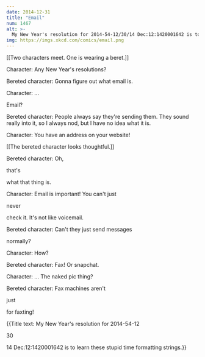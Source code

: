 ```yaml
---
date: 2014-12-31
title: "Email"
num: 1467
alt: >-
  My New Year's resolution for 2014-54-12/30/14 Dec:12:1420001642 is to learn these stupid time formatting strings.
img: https://imgs.xkcd.com/comics/email.png
---
```

[[Two characters meet.  One is wearing a beret.]]

Character: Any New Year's resolutions?

Bereted character: Gonna figure out what email is.

Character: ...

Email?

Bereted character: People always say they're sending them.  They sound really into it, so I always nod, but I have no idea what it is.

Character: You have an address on your website!

[[The bereted character looks thoughtful.]]

Bereted character: Oh, 

that's

 what that thing is.

Character: Email is important! You can't just 

never

 check it.  It's not like voicemail.

Bereted character: Can't they just send messages 

normally?

Character: How?

Bereted character: Fax! Or snapchat.

Character: ... The naked pic thing?

Bereted character: Fax machines aren't 

just

 for faxting!

{{Title text: My New Year's resolution for 2014-54-12

30

14 Dec:12:1420001642 is to learn these stupid time formatting strings.}}